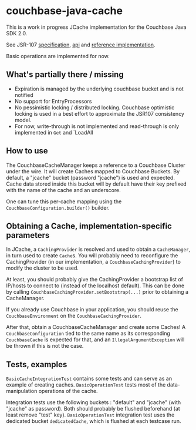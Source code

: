 couchbase-java-cache
====================

This is a work in progress JCache implementation for the Couchbase Java SDK 2.0.

See JSR-107 [specification](https://docs.google.com/document/d/1MZQstO9GJo_MUMy5iD5sxCrstunnQ1f85ekCng8LcqM/edit?usp=sharing), [api](https://github.com/jsr107/jsr107spec) and [reference implementation](https://github.com/jsr107/RI).

Basic operations are implemented for now.

## What's partially there / missing
 * Expiration is managed by the underlying couchbase bucket and is not notified
 * No support for EntryProcessors
 * No pessimistic locking / distributed locking. Couchbase optimistic locking is used in a best effort to approximate the JSR107 consistency model.
 * For now, write-through is not implemented and read-through is only implemented in `Get` and `LoadAll

## How to use
The CouchbaseCacheManager keeps a reference to a Couchbase Cluster under the wire. It will create Caches mapped to Couchbase Buckets.
By default, a "jcache" bucket (password "jcache") is used and expected. Cache data stored inside this bucket will by default have their key prefixed with the name of the cache and an underscore.

One can tune this per-cache mapping using the `CouchbaseConfiguration.builder()` builder.

## Obtaining a Cache, implementation-specific parameters
In JCache, a `CachingProvider` is resolved and used to obtain a `CacheManager`, in turn used to create `Cache`s. You will probably need to reconfigure the CachingProvider (in our implementation, a `CouchbaseCachingProvider`) to modify the cluster to be used.

At least, you should probably give the CachingProvider a bootstrap list of IP/hosts to connect to (instead of the localhost default). This can be done by calling `CouchbaseCachingProvider.setBootstrap(...)` prior to obtaining a CacheManager.

If you already use Couchbase in your application, you should reuse the `CouchbaseEnvironment` on the `CouchbaseCachingProvider`.

After that, obtain a CouchbaseCacheManager and create some Caches! A `CouchbaseConfiguration` tied to the same name as its corresponding `CouchbaseCache` is expected for that, and an `IllegalArgumentException` will be thrown if this is not the case.

## Tests, examples
`BasicCacheIntegrationTest` contains some tests and can serve as an example of creating caches.
`BasicOperationTest` tests most of the data-manipulation operations of the cache.

Integration tests use the following buckets : "default" and "jcache" (with "jcache" as password). Both should probably be flushed beforehand (at least remove "test" key).
`BasicOperationTest` integration test uses the dedicated bucket `dedicatedCache`, which is flushed at each testcase run.
